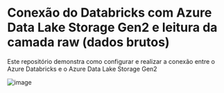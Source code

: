 # Conexão do Databricks com Azure Data Lake Storage Gen2 e leitura da camada raw (dados brutos)


Este repositório demonstra como configurar e realizar a conexão entre o Azure Databricks e o Azure Data Lake Storage Gen2 

![image](https://github.com/user-attachments/assets/5b9629c1-b886-4daa-8228-06b0a659cc34)

